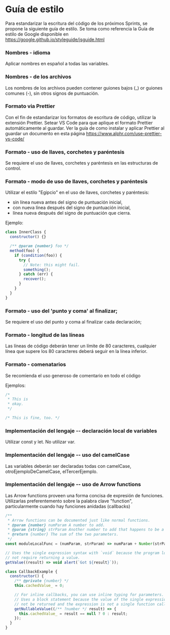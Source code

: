 # Guía de estilo

Para estandarizar la escritura del código de los próximos Sprints, se propone la siguiente guía de estilo. Se toma como referencia la Guía de estilo de Google disponible en https://google.github.io/styleguide/jsguide.html 

### Nombres - idioma

Aplicar nombres en español a todas las variables.

###  Nombres - de los archivos

Los nombres de los archivos pueden contener guiones bajos (_) or guiones comunes (-), sin otros signos de puntuación.

### Formato via Prettier

Con el fin de estandarizar los formatos de escritura de código, utilizar la extensión Prettier. Setear VS Code para que aplique el formato Prettier automáticamente al guardar. Ver la guía de como instalar y aplicar Prettier al guardar un documento en esta página https://www.alphr.com/use-prettier-vs-code/

### Formato - uso de llaves, corchetes y paréntesis

Se requiere el uso de llaves, corchetes y paréntesis en las estructuras de control.

### Formato - modo de uso de llaves, corchetes y paréntesis

Utilizar el estilo "Egipcio" en el uso de llaves, corchetes y paréntesis:
- sin línea nueva antes del signo de puntuación inicial,
- con nueva línea después del signo de puntuación inicial,
- línea nueva después del signo de puntuación que cierra.

Ejemplo:
``` js
class InnerClass {
  constructor() {}

  /** @param {number} foo */
  method(foo) {
    if (condition(foo)) {
      try {
        // Note: this might fail.
        something();
      } catch (err) {
        recover();
      }
    }
  }
}
```
### Formato - uso del 'punto y coma' al finalizar;

Se requiere el uso del punto y coma al finalizar cada declaración;

### Formato - longitud de las líneas

Las líneas de código deberán tener un límite de 80 caracteres, cualquier línea que supere los 80 caracteres deberá seguir en la línea inferior.

### Formato - comenatarios

Se recomienda el uso generoso de comentario en todo el código

Ejemplos:
``` js
/*
 * This is
 * okay.
 */

/* This is fine, too. */
```
### Implementación del lengaje -- declaración local de variables

Utilizar const y let. No utilizar var.

### Implementación del lengaje -- uso del camelCase

Las variables deberán ser declaradas todas con camelCase, otroEjemploDeCamelCase, elTercerEjemplo.

### Implementación del lengaje -- uso de Arrow functions

Las Arrow functions proveen una forma concisa de expresión de funciones. Utilizarlas preferentemento sobre la palabra clave "function", particularmente cuando hay funciones anidadas (callbacks)

``` js
/**
 * Arrow functions can be documented just like normal functions.
 * @param {number} numParam A number to add.
 * @param {string} strParam Another number to add that happens to be a string.
 * @return {number} The sum of the two parameters.
 */
const moduleLocalFunc = (numParam, strParam) => numParam + Number(strParam);

// Uses the single expression syntax with `void` because the program logic does
// not require returning a value.
getValue((result) => void alert(`Got ${result}`));

class CallbackExample {
  constructor() {
    /** @private {number} */
    this.cachedValue_ = 0;

    // For inline callbacks, you can use inline typing for parameters.
    // Uses a block statement because the value of the single expression should
    // not be returned and the expression is not a single function call.
    getNullableValue((/** ?number */ result) => {
      this.cachedValue_ = result == null ? 0 : result;
    });
  }
}
```

